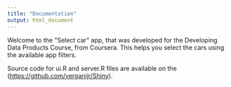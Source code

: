```yaml
---
title: "Documentation"
output: html_document
---
```


Welcome to the "Select car" app, that was developed for the Developing Data Products Course, from Coursera. This helps you select the cars using the available app filters.

Source code for ui.R and server.R files are available on the (https://github.com/verganijr/Shiny).
